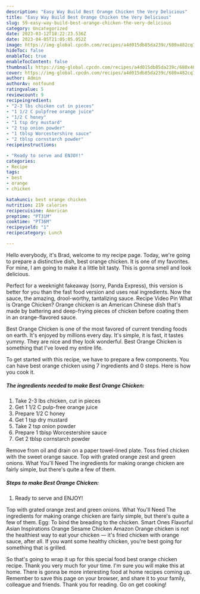 ```yaml
---
description: "Easy Way Build Best Orange Chicken the Very Delicious"
title: "Easy Way Build Best Orange Chicken the Very Delicious"
slug: 59-easy-way-build-best-orange-chicken-the-very-delicious
category: Uncategorized
date: 2023-03-12T18:22:23.536Z
date: 2023-04-05T21:05:05.052Z
image: https://img-global.cpcdn.com/recipes/a4d015db85da239c/680x482cq70/best-orange-chicken-recipe-main-photo.jpg
hideToc: false
enableToc: true
enableTocContent: false
thumbnail: https://img-global.cpcdn.com/recipes/a4d015db85da239c/680x482cq70/best-orange-chicken-recipe-main-photo.jpg
cover: https://img-global.cpcdn.com/recipes/a4d015db85da239c/680x482cq70/best-orange-chicken-recipe-main-photo.jpg
author: Admin
authorAv: notfound
ratingvalue: 5
reviewcount: 9
recipeingredient:
- "2-3 lbs chicken cut in pieces"
- "1 1/2 C pulpfree orange juice"
- "1/2 C honey"
- "1 tsp dry mustard"
- "2 tsp onion powder"
- "1 tblsp Worcestershire sauce"
- "2 tblsp cornstarch powder"
recipeinstructions:

- "Ready to serve and ENJOY!"
categories:
- Recipe
tags:
- best
- orange
- chicken

katakunci: best orange chicken 
nutrition: 219 calories
recipecuisine: American
preptime: "PT31M"
cooktime: "PT36M"
recipeyield: "1"
recipecategory: Lunch

---
```



Hello everybody, it's Brad, welcome to my recipe page. Today, we're going to prepare a distinctive dish, best orange chicken. It is one of my favorites. For mine, I am going to make it a little bit tasty. This is gonna smell and look delicious.

Perfect for a weeknight fakeaway (sorry, Panda Express), this version is better for you than the fast food version and uses real ingredients. Now the sauce, the amazing, drool-worthy, tantalizing sauce. Recipe Video Pin What is Orange Chicken? Orange chicken is an American Chinese dish that&#39;s made by battering and deep-frying pieces of chicken before coating them in an orange-flavored sauce.

Best Orange Chicken is one of the most favored of current trending foods on earth. It's enjoyed by millions every day. It's simple, it is fast, it tastes yummy. They are nice and they look wonderful. Best Orange Chicken is something that I've loved my entire life.


To get started with this recipe, we have to prepare a few components. You can have best orange chicken using 7 ingredients and 0 steps. Here is how you cook it.

<!--inarticleads1-->

##### The ingredients needed to make Best Orange Chicken:

1. Take 2-3 lbs chicken, cut in pieces
1. Get 1 1/2 C pulp-free orange juice
1. Prepare 1/2 C honey
1. Get 1 tsp dry mustard
1. Take 2 tsp onion powder
1. Prepare 1 tblsp Worcestershire sauce
1. Get 2 tblsp cornstarch powder


Remove from oil and drain on a paper towel-lined plate. Toss fried chicken with the sweet orange sauce. Top with grated orange zest and green onions. What You&#39;ll Need The ingredients for making orange chicken are fairly simple, but there&#39;s quite a few of them. 

<!--inarticleads2-->

##### Steps to make Best Orange Chicken:


1. Ready to serve and ENJOY!

Top with grated orange zest and green onions. What You&#39;ll Need The ingredients for making orange chicken are fairly simple, but there&#39;s quite a few of them. Egg: To bind the breading to the chicken. Smart Ones Flavorful Asian Inspirations Orange Sesame Chicken Amazon Orange chicken is not the healthiest way to eat your chicken — it&#39;s fried chicken with orange sauce, after all. If you want some healthy chicken, you&#39;re best going for something that is grilled. 

So that's going to wrap it up for this special food best orange chicken recipe. Thank you very much for your time. I'm sure you will make this at home. There is gonna be more interesting food at home recipes coming up. Remember to save this page on your browser, and share it to your family, colleague and friends. Thank you for reading. Go on get cooking!
